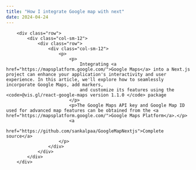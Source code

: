 ```yaml
---
title: "How I integrate Google map with next"
date: 2024-04-24
---
```

        <div class="row">
            <div class="col-sm-12">
                <div class="row">
                    <div class="col-sm-12">
                        <p>
                            <p>
                                Integrating <a href="https://mapsplatform.google.com/">Google Maps</a> into a Next.js project can enhance your application's interactivity and user experience. In this article, we'll explore how to seamlessly incorporate Google Maps, add markers, 
                                and customize its features using the <code>@vis.gl/react-google-maps version 1.1.0 </code> package
                            </p>
                            <p>The Google Maps API key and Google Map ID used for advanced map features can be obtained from the <a href="https://mapsplatform.google.com/">Google Maps Platform</a>.</p>
                            <a
                            href="https://github.com/sankalpaa/GoogleMapNextjs">Complete source</a>                            
                        </p>
                    </div>
                </div>
            </div>
        </div>
